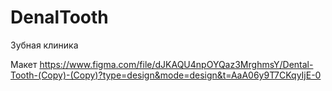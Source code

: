 # DenalTooth
Зубная клиника


Макет
https://www.figma.com/file/dJKAQU4npOYQaz3MrghmsY/Dental-Tooth-(Copy)-(Copy)?type=design&mode=design&t=AaA06y9T7CKqyIjE-0
